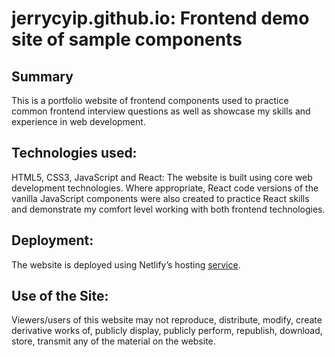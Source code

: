 # jerrycyip.github.io: Frontend demo site of sample components
## Summary
This is a portfolio website of frontend components used to practice common frontend interview questions as well as showcase my skills and experience in web development.

## Technologies used:
HTML5, CSS3, JavaScript and React: The website is built using core web development technologies.  Where appropriate, React code versions of the vanilla JavaScript components were also created to practice React skills and demonstrate my comfort level working with both frontend technologies.

## Deployment:
The website is deployed using Netlify’s hosting [service](https://www.netlify.com/).

## Use of the Site:
Viewers/users of this website may not reproduce, distribute, modify, create derivative works of, publicly display, publicly perform, republish, download, store, transmit any of the material on the website.
